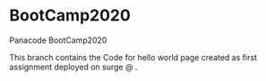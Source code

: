 # BootCamp2020
 Panacode BootCamp2020 
 
 This branch contains the Code for hello world page created as first assignment deployed on surge @ .

